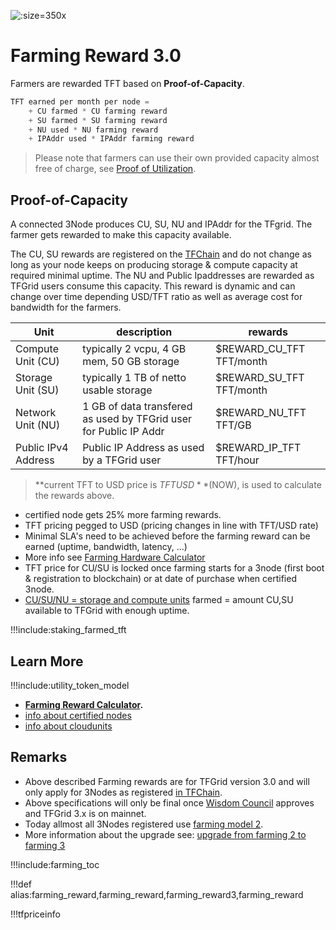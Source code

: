 ![](img/farming_reward.jpg ':size=350x')

# Farming Reward 3.0

Farmers are rewarded TFT based on **Proof-of-Capacity**.

```python
TFT earned per month per node = 
    + CU farmed * CU farming reward 
    + SU farmed * SU farming reward 
    + NU used * NU farming reward
    + IPAddr used * IPAddr farming reward

```

> Please note that farmers can use their own provided capacity almost free of charge, see [Proof of Utilization](proof_of_utilization).

## Proof-of-Capacity

A connected 3Node produces CU, SU, NU and IPAddr for the TFgrid. The farmer gets rewarded to make this capacity available.

The CU, SU rewards are registered on the [TFChain](tfchain) and do not change as long as your node keeps on producing storage & compute capacity at required minimal uptime. The NU and Public Ipaddresses are rewarded as TFGrid users consume this capacity. This reward is dynamic and can change over time depending USD/TFT ratio as well as average cost for bandwidth for the farmers.

| Unit                | description                                                       | rewards                  |
| ------------------- | ----------------------------------------------------------------- | ------------------------ |
| Compute Unit (CU)   | typically 2 vcpu, 4 GB mem, 50 GB storage                         | $REWARD_CU_TFT TFT/month |
| Storage Unit (SU)   | typically 1 TB of netto usable storage                            | $REWARD_SU_TFT TFT/month |
| Network Unit (NU)   | 1 GB of data transfered as used by TFGrid user for Public IP Addr | $REWARD_NU_TFT TFT/GB    |
| Public IPv4 Address | Public IP Address as used by a TFGrid user                        | $REWARD_IP_TFT TFT/hour  |

> **current TFT to USD price is $TFTUSD** ($NOW), is used to calculate the rewards above.

- certified node gets 25% more farming rewards.
- TFT pricing pegged to USD (pricing changes in line with TFT/USD rate)
- Minimal SLA's need to be achieved before the farming reward can be earned (uptime, bandwidth, latency, ...)
- More info see [Farming Hardware Calculator](farming_calculator)
- TFT price for CU/SU is locked once farming starts for a 3node (first boot & registration to blockchain) or at date of purchase when certified 3node.
- [CU/SU/NU = storage and compute units](cloudunits) farmed  = amount CU,SU available to TFGrid with enough uptime.

!!!include:staking_farmed_tft

## Learn More

!!!include:utility_token_model

- **[Farming Reward Calculator](farming_calculator).**
- [info about certified nodes](certified_node)
- [info about cloudunits](cloudunits)


## Remarks

- Above described Farming rewards are for TFGrid version 3.0 and will only apply for 3Nodes as registered [in TFChain](tfchain).
- Above specifications will only be final once [Wisdom Council](wisdom_council) approves and TFGrid 3.x is on mainnet.
- Today allmost all 3Nodes registered use [farming model 2](farming_reward2).
- More information about the upgrade see: [upgrade from farming 2 to farming 3](farming_upgrade_2_3)

!!!include:farming_toc

!!!def alias:farming_reward,farming_reward,farming_reward3,farming_reward

!!!tfpriceinfo